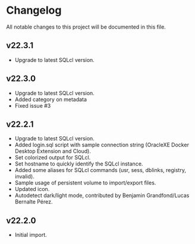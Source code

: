 # Changelog

All notable changes to this project will be documented in this file.

## v22.3.1

- Upgrade to latest SQLcl version.

## v22.3.0

- Upgrade to latest SQLcl version.
- Added category on metadata
- Fixed issue #3

## v22.2.1

- Upgrade to latest SQLcl version.
- Added login.sql script with sample connection string (OracleXE Docker Desktop Extension and Cloud).
- Set colorized output for SQLcl.
- Set hostname to quickly identify the SQLcl instance.
- Added some aliases for SQLcl commands (usr, sess, dblinks, registry, invalid).
- Sample usage of persistent volume to import/export files.
- Updated icon.
- Autodetect dark/light mode, contributed by Benjamin Grandfond/Lucas Bernalte Pérez.

## v22.2.0

- Initial import.
